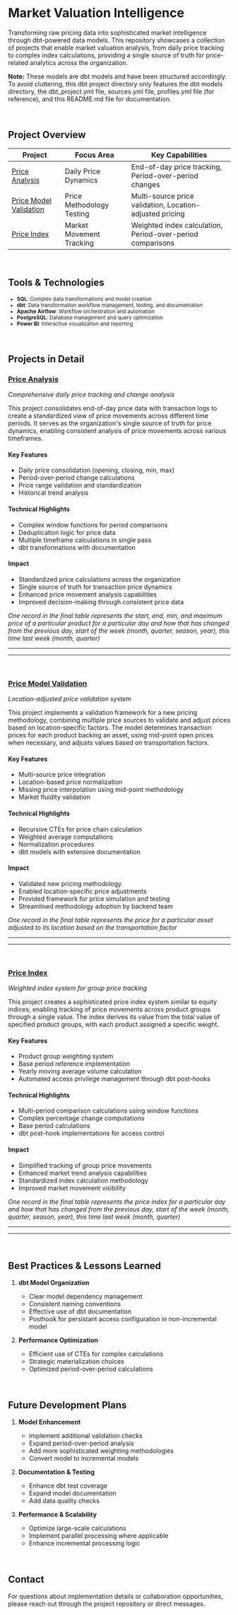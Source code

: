 # Market Valuation Intelligence

Transforming raw pricing data into sophisticated market intelligence through dbt-powered data models. This repository showcases a collection of projects that enable market valuation analysis, from daily price tracking to complex index calculations, providing a single source of truth for price-related analytics across the organization.

**Note:** These models are dbt models and have been structured accordingly. To avoid cluttering, this dbt project directory only features the dbt models directory, the dbt_project.yml file, sources.yml file, profiles.yml file (for reference), and this README.md file for documentation.

&nbsp;
## Project Overview

| Project | Focus Area | Key Capabilities |
|---------|------------|------------------|
| [Price Analysis](#price-analysis) | Daily Price Dynamics | End-of-day price tracking, Period-over-period changes |
| [Price Model Validation](#price-model-validation) | Price Methodology Testing | Multi-source price validation, Location-adjusted pricing |
| [Price Index](#price-index) | Market Movement Tracking | Weighted index calculation, Period-over-period comparisons |

&nbsp;
## Tools & Technologies<small>
- **SQL**: Complex data transformations and model creation
- **dbt**: Data transformation workflow management, testing, and documentation
- **Apache Airflow**: Workflow orchestration and automation
- **PostgreSQL**: Database management and query optimization
- **Power BI**: Interactive visualization and reporting
</small>

&nbsp;
## Projects in Detail

### <u>[Price Analysis](./models/Price%20Analysis)</u>
*Comprehensive daily price tracking and change analysis*

This project consolidates end-of-day price data with transaction logs to create a standardized view of price movements across different time periods. It serves as the organization's single source of truth for price dynamics, enabling consistent analysis of price movements across various timeframes.

#### Key Features
- Daily price consolidation (opening, closing, min, max)
- Period-over-period change calculations
- Price range validation and standardization
- Historical trend analysis

#### Technical Highlights
- Complex window functions for period comparisons
- Deduplication logic for price data
- Multiple timeframe calculations in single pass
- dbt transformations with documentation

#### Impact
- Standardized price calculations across the organization
- Single source of truth for transaction price dynamics
- Enhanced price movement analysis capabilities
- Improved decision-making through consistent price data

_One record in the final table represents the start, end, min, and maximum price of a particular product for a particular day and how that has changed from the previous day, start of the week (month, quarter, season, year), this time last week (month, quarter)_

***
---
&nbsp;

### <u>[Price Model Validation](./models/Price%20Model%20Validation)</u>
*Location-adjusted price validation system*

This project implements a validation framework for a new pricing methodology, combining multiple price sources to validate and adjust prices based on location-specific factors. The model determines transaction prices for each product backing an asset, using mid-point open prices when necessary, and adjusts values based on transportation factors.

#### Key Features
- Multi-source price integration
- Location-based price normalization
- Missing price interpolation using mid-point methodology
- Market fluidity validation

#### Technical Highlights
- Recursive CTEs for price chain calculation
- Weighted average computations
- Normalization procedures
- dbt models with extensive documentation

#### Impact
- Validated new pricing methodology
- Enabled location-specific price adjustments
- Provided framework for price simulation and testing
- Streamlined methodology adoption by backend team

_One record in the final table represents the price for a particular asset adjusted to its location based on the transportation factor_

***
---
&nbsp;

### <u>[Price Index](./models/Price%20Index)</u>
*Weighted index system for group price tracking*

This project creates a sophisticated price index system similar to equity indices, enabling tracking of price movements across product groups through a single value. The index derives its value from the total value of specified product groups, with each product assigned a specific weight.

#### Key Features
- Product group weighting system
- Base period reference implementation
- Yearly moving average volume calculation
- Automated access privilege management through dbt post-hooks

#### Technical Highlights
- Multi-period comparison calculations using window functions
- Complex percentage change computations
- Base period calculations
- dbt post-hook implementations for access control

#### Impact
- Simplified tracking of group price movements
- Enhanced market trend analysis capabilities
- Standardized index calculation methodology
- Improved market movement visibility

_One record in the final table represents the price index for a particular day and how that has changed from the previous day, start of the week (month, quarter, season, year), this time last week (month, quarter)_

***
---
&nbsp;

## Best Practices & Lessons Learned

1. **dbt Model Organization**
   - Clear model dependency management
   - Consistent naming conventions
   - Effective use of dbt documentation
   - Posthook for persistant access configuration in non-incremental model

2. **Performance Optimization**
   - Efficient use of CTEs for complex calculations
   - Strategic materialization choices
   - Optimized period-over-period calculations

&nbsp;
## Future Development Plans

1. **Model Enhancement**
   - Implement additional validation checks
   - Expand period-over-period analysis
   - Add more sophisticated weighting methodologies
   - Convert model to incremental models

2. **Documentation & Testing**
   - Enhance dbt test coverage
   - Expand model documentation
   - Add data quality checks

3. **Performance & Scalability**
   - Optimize large-scale calculations
   - Implement parallel processing where applicable
   - Enhance incremental processing logic

&nbsp;
## Contact

For questions about implementation details or collaboration opportunities, please reach out through the project repository or direct messages.